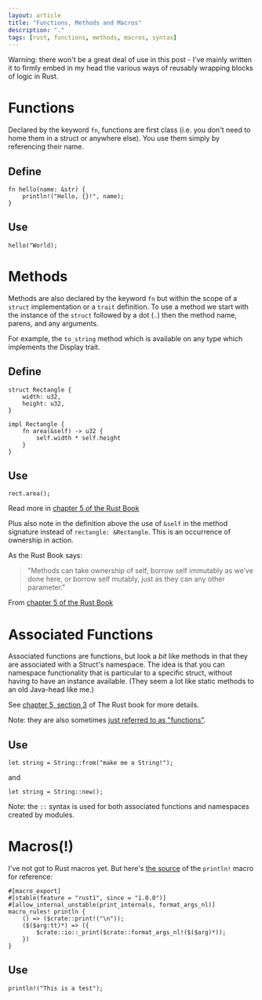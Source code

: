 ```yaml
---
layout: article
title: "Functions, Methods and Macros"
description: "."
tags: [rust, functions, methods, macros, syntax]
---
```


Warning: there won't be a great deal of use in this post - I've mainly written it to firmly embed in my head the various ways of reusably wrapping blocks of logic in Rust.

# Functions 
Declared by the keyword ```fn```, functions are first class (i.e. you don't need to home them in a struct or anywhere else). You use them simply by referencing their name.

## Define
    
    fn hello(name: &str) {
        println!("Hello, {}!", name);
    }

## Use
    hello("World);

# Methods
Methods are also declared by the keyword ```fn``` but within the scope of a ```struct``` implementation or a ```trait``` definition. To use a method we start with the instance of the ```struct``` followed by a dot (```.```) then the method name, parens, and any arguments.

For example, the ```to_string``` method which is available on any type which implements the Display trait.

## Define

    struct Rectangle {
        width: u32,
        height: u32,
    }

    impl Rectangle {
        fn area(&self) -> u32 {
            self.width * self.height
        }
    }

## Use
    rect.area();

Read more in [chapter 5 of the Rust Book](https://doc.rust-lang.org/book/ch05-03-method-syntax.html)

Plus also note in the definition above the use of ```&self``` in the method signature instead of ```rectangle: &Rectangle```. This is an occurrence of ownership in action.

As the Rust Book says:

> "Methods can take ownership of self, borrow self immutably as we’ve done here, or borrow self mutably, just as they can any other parameter."  

From [chapter 5 of the Rust Book](https://doc.rust-lang.org/book/ch05-03-method-syntax.html)

# Associated Functions
Associated functions are functions, but look a _bit_ like methods in that they are associated with a Struct's namespace.  The idea is that you can namespace functionality that is particular to a specific struct, without having to have an instance available.  (They seem a lot like static methods to an old Java-head like me.)

See [chapter 5, section 3](https://doc.rust-lang.org/book/ch05-03-method-syntax.html#associated-functions) of The Rust book for more details.

Note: they are also sometimes [just referred to as "functions"](https://doc.rust-lang.org/book/ch08-02-strings.html#creating-a-new-string).

## Use
    let string = String::from("make me a String!");
    
and

    let string = String::new();

Note: the ```::``` syntax is used for both associated functions and namespaces created by modules.  

# Macros(!) 
I've not got to Rust macros yet. But here's [the source](https://doc.rust-lang.org/src/std/macros.rs.html#93-98) of the ```println!``` macro for reference:

    #[macro_export]
    #[stable(feature = "rust1", since = "1.0.0")]
    #[allow_internal_unstable(print_internals, format_args_nl)]
    macro_rules! println {
        () => ($crate::print!("\n"));
        ($($arg:tt)*) => ({
            $crate::io::_print($crate::format_args_nl!($($arg)*));
        })
    }
    
## Use

    println!("This is a test");

